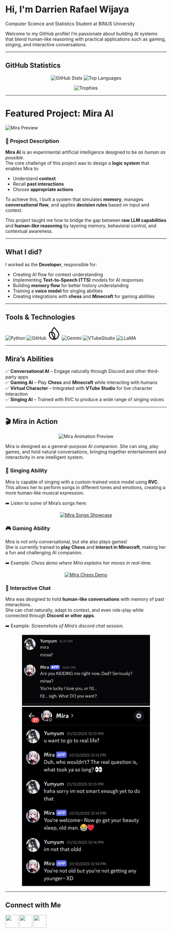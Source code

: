 # Hi, I'm Darrien Rafael Wijaya

Computer Science and Statistics Student at BINUS University

Welcome to my GitHub profile! I’m passionate about building AI systems that blend human-like reasoning with practical applications such as gaming, singing, and interactive conversations.  

---

## GitHub Statistics

<p align="center">
  <img src="https://github-readme-stats.vercel.app/api?username=Akihiro2004&show_icons=true&theme=tokyonight" alt="GitHub Stats" height="150"/>
  <img src="https://github-readme-stats.vercel.app/api/top-langs/?username=Akihiro2004&layout=compact&theme=tokyonight" alt="Top Languages" height="150"/>
</p>

<p align="center">
  <img src="https://github-profile-trophy.vercel.app/?username=Akihiro2004&theme=onedark" alt="Trophies" />
</p>

---

# Featured Project: Mira AI

![Mira Preview](./assets/miragif.gif)

### 📝 Project Description
**Mira AI** is an experimental artificial intelligence designed to be *as human as possible*.  
The core challenge of this project was to design a **logic system** that enables Mira to:
- Understand **context**  
- Recall **past interactions**  
- Choose **appropriate actions**  

To achieve this, I built a system that simulates **memory**, manages **conversational flow**, and applies **decision rules** based on input and context.  

This project taught me how to bridge the gap between **raw LLM capabilities** and **human-like reasoning** by layering memory, behavioral control, and contextual awareness.

---

## What I did?
I worked as the **Developer**, responsible for:
- Creating AI flow for context understanding  
- Implementing **Text-to-Speech (TTS)** models for AI responses  
- Building **memory flow** for better history understanding  
- Training a **voice model** for singing abilities  
- Creating integrations with **chess** and **Minecraft** for gaming abilities  

---

## Tools & Technologies
<p align="left">
  <img src="https://www.vectorlogo.zone/logos/python/python-icon.svg" alt="Python" width="40" height="40"/>
  <img src="https://raw.githubusercontent.com/simple-icons/simple-icons/develop/icons/github.svg?color=white" alt="GitHub" width="40" height="40"/>
  <img src="https://raw.githubusercontent.com/simple-icons/simple-icons/develop/icons/firebase.svg?color=white" alt="Firebase" width="40" height="40"/>
  <img src="https://avatars.githubusercontent.com/u/166515517?s=200&v=4" alt="Gemini" width="40" height="40"/>
  <img src="https://raw.githubusercontent.com/simple-icons/simple-icons/develop/icons/vimeo.svg?color=white" alt="VTubeStudio" width="40" height="40"/>
  <img src="https://raw.githubusercontent.com/simple-icons/simple-icons/develop/icons/meta.svg?color=white" alt="LLaMA" width="40" height="40"/>
</p>

---

## Mira’s Abilities
✅ **Conversational AI** – Engage naturally through Discord and other third-party apps  
✅ **Gaming AI** – Play **Chess** and **Minecraft** while interacting with humans  
✅ **Virtual Character** – Integrated with **VTube Studio** for live character interaction  
✅ **Singing AI** – Trained with RVC to produce a wide range of singing voices  

---

## 🎬 Mira in Action
<p align="center">
  <img src="./assets/sing.gif" width="400" alt="Mira Animation Preview"/>
</p>
Mira is designed as a general-purpose AI companion.  
She can sing, play games, and hold natural conversations, bringing together entertainment and interactivity in one intelligent system.  

### 🎵 Singing Ability
Mira is capable of singing with a custom-trained voice model using **RVC**.  
This allows her to perform songs in different tones and emotions, creating a more human-like musical expression.  

➡️ Listen to some of Mira’s songs here:  
<p align="center">
  <a href="https://akihiro2004.github.io/Akihiro2004/songs.html" target="_blank">
    <img src="https://img.shields.io/badge/🎶%20Open%20Mira's%20Singing%20Showcase-blueviolet?style=for-the-badge" alt="Mira Songs Showcase"/>
  </a>
</p>


### 🎮 Gaming Ability
Mira is not only conversational, but she also plays games!  
She is currently trained to **play Chess** and **interact in Minecraft**, making her a fun and challenging AI companion.  

➡️ Example: *Chess demo where Mira explains her moves in real-time.*  

<p align="center">
  <a href="https://youtu.be/KTo7M4Du3EI?si=g3DyjhQTrq8t-HDl" target="_blank">
    <img src="https://img.shields.io/badge/♟️%20Watch%20Mira%20Play%20Chess-success?style=for-the-badge" alt="Mira Chess Demo"/>
  </a>
</p>


### 💬 Interactive Chat
Mira was designed to hold **human-like conversations** with memory of past interactions.  
She can chat naturally, adapt to context, and even role-play while connected through **Discord or other apps**.  

➡️ Example: *Screenshots of Mira’s discord chat session.*  

<p align="center">
  <img src="./assets/screenshots/chat1.jpg" width="400" alt="Mira Chat Screenshot 1"/>
  <img src="./assets/screenshots/chat2.jpg" width="400" alt="Mira Chat Screenshot 2"/>
</p>

---


## Connect with Me
<p align="left">
  <a href="https://www.linkedin.com/in/darrienwijaya/"><img src="https://www.vectorlogo.zone/logos/linkedin/linkedin-icon.svg" width="40" height="40"/></a>
  <a href="https://darrienwijaya.vercel.app/"><img src="https://www.svgrepo.com/show/349402/html5.svg" width="40" height="40"/></a>
  <a href="mailto:darrienwijaya@gmail.com"><img src="https://www.vectorlogo.zone/logos/gmail/gmail-icon.svg" width="40" height="40"/></a>
</p>
